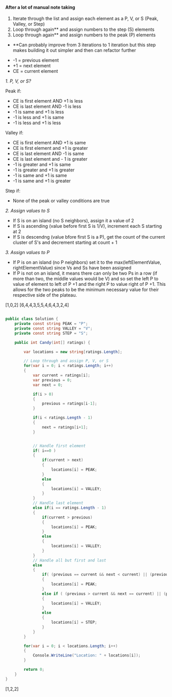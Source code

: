 #### After a lot of manual note taking

1. Iterate through the list and assign each element as a P, V, or S (Peak, Valley, or Step)
2. Loop through again** and assign numbers to the step (S) elements
3. Loop through again** and assign numbers to the peak (P) elements

* **Can probably improve from 3 iterations to 1 iteration but this step makes building it out simpler and then can refactor further


- -1 = previous element
- +1 = next element
- CE = current element


*1. P, V, or S?*
   
Peak if:
- CE is first element AND +1 is less
- CE is last element AND -1 is less
- -1 is same and +1 is less
- -1 is less and +1 is same
- -1 is less and +1 is less

Valley if:
- CE is first element AND +1 is same
- CE is first element and +1 is greater
- CE is last element AND -1 is same
- CE is last element and - 1 is greater
- -1 is greater and +1 is same
- -1 is greater and +1 is greater
- -1 is same and +1 is same
- -1 is same and +1 is greater

Step if:
- None of the peak or valley conditions are true

*2. Assign values to S*
- If S is on an island (no S neighbors), assign it a value of 2
- If S is ascending (value before first S is 1/V), increment each S starting at 2
- If S is descendng (value bfore first S is a P), get the count of the current cluster of S's and decrement starting at count + 1

*3. Assign values to P*
- If P is on an island (no P neighbors) set it to the max(leftElementValue, rightElementValue) since Vs and Ss have been assigned
- If P is not on an island, it means there can only be two Ps in a row (if more than two, the middle values would be V) and so set the left P to value of element to left of P +1 and the right P to value right of P +1. This allows for the two peaks to be the minimum necessary value for their respective side of the plateau.


[1,0,2]
[6,4,4,3,5,5,4,6,4,3,2,4]

```cs

public class Solution {
    private const string PEAK = "P";
    private const string VALLEY = "V";
    private const string STEP = "S";

    public int Candy(int[] ratings) {

        var locations = new string[ratings.Length];

        // Loop through and assign P, V, or S
        for(var i = 0; i < ratings.Length; i++)
        {
            var current = ratings[i];
            var previous = 0;
            var next = 0;

            if(i > 0)
            {
                previous = ratings[i-1];
            }

            if(i < ratings.Length - 1)
            {
                next = ratings[i+1];
            }


            // Handle first element
            if( i==0 )
            {
                if(current > next)
                {
                    locations[i] = PEAK;
                }
                else
                {
                    locations[i] = VALLEY;
                }
            }
            // Handle last element
            else if(i == ratings.Length - 1)
            {
                if(current > previous)
                {
                    locations[i] = PEAK;
                }
                else
                {
                    locations[i] = VALLEY;
                }
            }
            // Handle all but first and last
            else
            {
                if( (previous == current && next < current) || (previous < current && next == current) || (previous < current && next < current) )
                {
                    locations[i] = PEAK;
                }
                else if ( (previous > current && next == current) || (previous > current && next > current) || (previous == current && next == current) || (previous == current && next > current) )
                {
                    locations[i] = VALLEY;
                }
                else
                {
                    locations[i] = STEP;
                }
            }
        } 

        for(var i = 0; i < locations.Length; i++)
        {
            Console.WriteLine("Location: " + locations[i]);
        }

        return 0;
    }
}
```





[1,2,2]